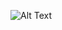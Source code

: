 ![Alt Text](https://media2.giphy.com/media/v1.Y2lkPTc5MGI3NjExemVqaGJpYWl4eXEzMXdldmoxaDB4aDF0ZDQybTg0emRvN3pucTZ3MSZlcD12MV9pbnRlcm5hbF9naWZfYnlfaWQmY3Q9Zw/r7E9YTInOkTkI/giphy.webp)
